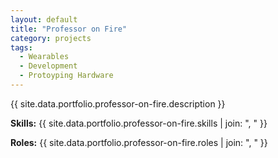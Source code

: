 ```yaml
---
layout: default
title: "Professor on Fire"
category: projects
tags:
  - Wearables
  - Development
  - Protoyping Hardware
---
```


{{ site.data.portfolio.professor-on-fire.description }}

**Skills:** {{ site.data.portfolio.professor-on-fire.skills | join: ", " }}

**Roles:** {{ site.data.portfolio.professor-on-fire.roles | join: ", " }}
